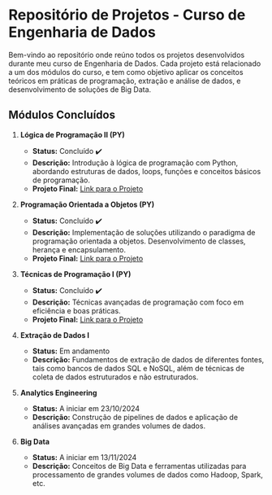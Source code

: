 # Repositório de Projetos - Curso de Engenharia de Dados

Bem-vindo ao repositório onde reúno todos os projetos desenvolvidos durante meu curso de Engenharia de Dados. Cada projeto está relacionado a um dos módulos do curso, e tem como objetivo aplicar os conceitos teóricos em práticas de programação, extração e análise de dados, e desenvolvimento de soluções de Big Data.

## Módulos Concluídos

1. **Lógica de Programação II (PY)**
   - **Status:** Concluído ✔️
   - **Descrição:** Introdução à lógica de programação com Python, abordando estruturas de dados, loops, funções e conceitos básicos de programação.
   - **Projeto Final:** [Link para o Projeto](https://github.com/alessandracruz/FineNces)

2. **Programação Orientada a Objetos (PY)**
   - **Status:** Concluído ✔️
   - **Descrição:** Implementação de soluções utilizando o paradigma de programação orientada a objetos. Desenvolvimento de classes, herança e encapsulamento.
   - **Projeto Final:** [Link para o Projeto](https://github.com/alessandracruz/EnergiaSolar)

3. **Técnicas de Programação I (PY)**
   - **Status:** Concluído ✔️
   - **Descrição:** Técnicas avançadas de programação com foco em eficiência e boas práticas.
   - **Projeto Final:** [Link para o Projeto](#)

4. **Extração de Dados I**
   - **Status:** Em andamento
   - **Descrição:** Fundamentos de extração de dados de diferentes fontes, tais como bancos de dados SQL e NoSQL, além de técnicas de coleta de dados estruturados e não estruturados.

5. **Analytics Engineering**
   - **Status:** A iniciar em 23/10/2024
   - **Descrição:** Construção de pipelines de dados e aplicação de análises avançadas em grandes volumes de dados.

6. **Big Data**
   - **Status:** A iniciar em 13/11/2024
   - **Descrição:** Conceitos de Big Data e ferramentas utilizadas para processamento de grandes volumes de dados como Hadoop, Spark, etc.



